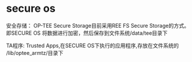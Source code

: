 # secure os

安全存储：
OP-TEE Secure Storage目前采用REE FS Secure Storage的方式。
即SECURE OS 将数据进行加密，然后保存到文件系统/data/tee目录下

TA程序:
Trusted Apps,在SECURE OS下执行的应用程序,存放在文件系统的
/lib/optee_armtz/目录下